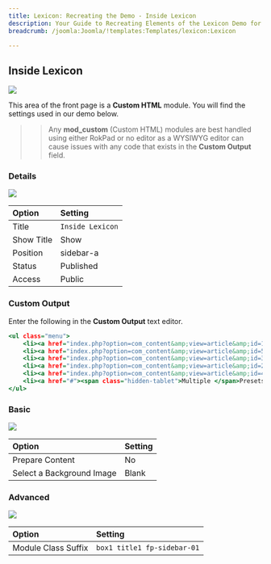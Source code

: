 ```yaml
---
title: Lexicon: Recreating the Demo - Inside Lexicon
description: Your Guide to Recreating Elements of the Lexicon Demo for Joomla
breadcrumb: /joomla:Joomla/!templates:Templates/lexicon:Lexicon

---
```


Inside Lexicon
-----

![][demo]

This area of the front page is a **Custom HTML** module. You will find the settings used in our demo below.

>> Any **mod_custom** (Custom HTML) modules are best handled using either RokPad or no editor as a WYSIWYG editor can cause issues with any code that exists in the **Custom Output** field.

### Details

![][demo2]

| Option     | Setting          |  
| :--------- | :--------------- |  
| Title      | `Inside Lexicon` |  
| Show Title | Show             |  
| Position   | sidebar-a        |  
| Status     | Published        |  
| Access     | Public           |  

### Custom Output

Enter the following in the **Custom Output** text editor.

~~~ .html
<ul class="menu">
    <li><a href="index.php?option=com_content&amp;view=article&amp;id=1&amp;Itemid=111">Gantry<span class="hidden-tablet"> Framework</span></a></li>
    <li><a href="index.php?option=com_content&amp;view=article&amp;id=5&amp;Itemid=115">Dropdown<span class="hidden-tablet"> Menu</span></a></li>
    <li><a href="index.php?option=com_content&amp;view=article&amp;id=3&amp;Itemid=113"><span class="hidden-tablet">Module </span>Variations</a></li>
    <li><a href="index.php?option=com_content&amp;view=article&amp;id=2&amp;Itemid=112"><span class="hidden-tablet">Module </span>Positions</a></li>
    <li><a href="index.php?option=com_content&amp;view=article&amp;id=4&amp;Itemid=114"><span class="hidden-tablet">Custom </span>Typography</a></li>
    <li><a href="#"><span class="hidden-tablet">Multiple </span>Presets</a></li>
</ul>
~~~

### Basic

![][demo3]

| Option                    | Setting |  
| :------------------------ | :------ |  
| Prepare Content           | No      |  
| Select a Background Image | Blank   |

### Advanced

![][demo4]

| Option              | Setting                     |  
| :------------------ | :-------------------------- |  
| Module Class Suffix | `box1 title1 fp-sidebar-01` |  

[demo]: assets/demo_2.jpeg
[demo2]: assets/demo_2a.jpeg
[demo3]: assets/demo_2b.jpeg
[demo4]: assets/demo_2c.jpeg
